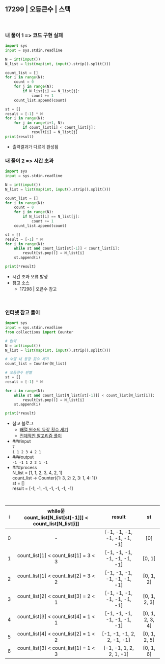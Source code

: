 ## 17299 | 오등큰수 | 스택
<br>

### 내 풀이 1 => 코드 구현 실패
```python
import sys
input = sys.stdin.readline

N = int(input())
N_list = list(map(int, input().strip().split()))

count_list = []
for i in range(N):
    count = 0
    for j in range(N):
        if N_list[i] == N_list[j]:
            count += 1
    count_list.append(count)

st = []
result = [-1] * N
for i in range(N):
    for j in range(i+1, N):
        if count_list[i] < count_list[j]:
            result[i] = N_list[j]
print(result)
```
+ 출력결과가 다르게 완성됨


### 내 풀이 2 => 시간 초과
```python
import sys
input = sys.stdin.readline

N = int(input())
N_list = list(map(int, input().strip().split()))

count_list = []
for i in range(N):
    count = 0
    for j in range(N):
        if N_list[i] == N_list[j]:
            count += 1
    count_list.append(count)

st = []
result = [-1] * N
for i in range(N):
    while st and count_list[st[-1]] < count_list[i]:
        result[st.pop()] = N_list[i]
    st.append(i)

print(*result)
```
+ 시간 초과 오류 발생
+ 참고 소스
  - 17298 | 오큰수 참고
    
<br>

### 인터넷 참고 풀이
```python
import sys
input = sys.stdin.readline
from collections import Counter

# 입력
N = int(input())
N_list = list(map(int, input().strip().split()))

# 수열 내 등장 횟수 세기
count_list = Counter(N_list)

# 오등큰수 판별
st = []
result = [-1] * N

for i in range(N):
    while st and count_list[N_list[st[-1]]] < count_list[N_list[i]]:
        result[st.pop()] = N_list[i]
    st.append(i)

print(*result)
```
+ 참고 블로그
    - [배열 원소의 등장 횟수 세기](https://dev-note-97.tistory.com/17)
    - [전체적인 알고리즘 풀이](https://joosjuliet.github.io/17299/)
+ ###input<br>
    `7` <br>
    `1 1 2 3 4 2 1`
+ ###output<br>
    `-1 -1 1 2 2 1 -1`
+ ###process<br>
  N_list = [1, 1, 2, 3, 4, 2, 1]     
  count_list -> Counter({1: 3, 2: 2, 3: 1, 4: 1})     
  st = []     
  result = [-1, -1, -1, -1, -1, -1, -1]   
<br>
  
   |i|while문<br>count_list[N_list[st[-1]]] < count_list[N_list[i]]|result|st|
   |:---:|:---:|:---:|:---:|
   |0|-|[-1, -1, -1, -1, -1, -1, -1]|[0]|
   |1|count_list[1] < count_list[1] = 3 < 3|[-1, -1, -1, -1, -1, -1, -1]|[0, 1]|
   |2|count_list[1] < count_list[2] = 3 < 2|[-1, -1, -1, -1, -1, -1, -1]|[0, 1, 2]|
   |3|count_list[2] < count_list[3] = 2 < 1|[-1, -1, -1, -1, -1, -1, -1]|[0, 1, 2, 3]|
   |4|count_list[3] < count_list[4] = 1 < 1 |[-1, -1, -1, -1, -1, -1, -1]|[0, 1, 2, 3, 4]|
   |5|count_list[4] < count_list[2] = 1 < 2 |[-1, -1, -1, 2, 2, -1, -1]|[0, 1, 2, 5]|
   |6|count_list[3] < count_list[1] = 1 < 3 |[-1, -1, 1, 2, 2, 1, -1]|[0, 1, 6]|

